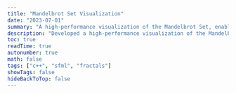 ```yaml
---
title: "Mandelbrot Set Visualization"
date: "2023-07-01"
summary: "A high-performance visualization of the Mandelbrot Set, enabling users to explore intricate fractal patterns effortlessly."
description: "Developed a high-performance visualization of the Mandelbrot Set, enabling users to explore intricate fractal patterns effortlessly. Optimized rendering algorithms for smooth navigation and rapid zooming, resulting in a 50% decrease in rendering time. Developed using C++ and SFML for real-time rendering and user-friendly controls, allowing users to manipulate simulation parameters and observe dynamic behavior."
toc: true
readTime: true
autonumber: true
math: false
tags: ["c++", "sfml", "fractals"]
showTags: false
hideBackToTop: false
--- 
```

